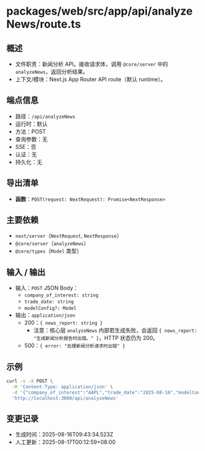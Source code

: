 # packages/web/src/app/api/analyzeNews/route.ts

## 概述

- 文件职责：新闻分析 API。接收请求体，调用 `@core/server` 中的 `analyzeNews`，返回分析结果。
- 上下文/模块：Next.js App Router API route（默认 runtime）。

## 端点信息

- 路径：`/api/analyzeNews`
- 运行时：默认
- 方法：POST
- 查询参数：无
- SSE：否
- 认证：无
- 持久化：无

## 导出清单

- __函数__：`POST(request: NextRequest): Promise<NextResponse>`

## 主要依赖

- `next/server`（`NextRequest`, `NextResponse`）
- `@core/server`（`analyzeNews`）
- `@core/types`（`Model` 类型）

## 输入 / 输出

- 输入：`POST` JSON Body：
  - `company_of_interest: string`
  - `trade_date: string`
  - `modelConfig?: Model`
- 输出：`application/json`
  - 200：`{ news_report: string }`
    - 注意：核心层 `analyzeNews` 内部若生成失败，会返回 `{ news_report: "生成新闻分析报告时出错。" }`，HTTP 状态仍为 200。
  - 500：`{ error: "处理新闻分析请求时出错" }`

## 示例

```bash
curl -s -X POST \
  -H 'Content-Type: application/json' \
  -d '{"company_of_interest":"AAPL","trade_date":"2025-08-16","modelConfig":{}}' \
  'http://localhost:3000/api/analyzeNews'
```

## 变更记录

- 生成时间：2025-08-16T09:43:34.523Z
- 人工更新：2025-08-17T00:12:59+08:00
